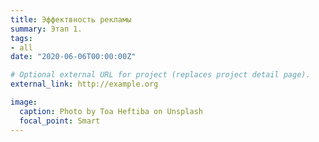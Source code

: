 ```yaml
---
title: Эффектвность рекламы
summary: Этап 1.
tags:
- all
date: "2020-06-06T00:00:00Z"

# Optional external URL for project (replaces project detail page).
external_link: http://example.org

image:
  caption: Photo by Toa Heftiba on Unsplash
  focal_point: Smart
---
```

